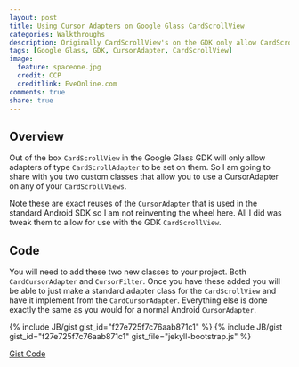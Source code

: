 ```yaml
---
layout: post
title: Using Cursor Adapters on Google Glass CardScrollView
categories: Walkthroughs
description: Originally CardScrollView's on the GDK only allow CardScrollAdapters. I am going to show you how to use a CursorAdapter for them.
tags: [Google Glass, GDK, CursorAdapter, CardScrollView]
image:
  feature: spaceone.jpg
  credit: CCP
  creditlink: EveOnline.com
comments: true
share: true
---
```


## Overview

Out of the box `CardScrollView` in the Google Glass GDK will only allow adapters of type `CardScrollAdapter` to be set on them. So I am going to share with you two custom classes that allow you to use a CursorAdapter on any of your `CardScrollViews`.

Note these are exact reuses of the `CursorAdapter` that is used in the standard Android SDK so I am not reinventing the wheel here. All I did was tweak them to allow for use with the GDK `CardScrollView`.

## Code

You will need to add these two new classes to your project. Both `CardCursorAdapter` and `CursorFilter`. Once you have these added you will be able to just make a standard adapter class for the `CardScrollView` and have it implement from the `CardCursorAdapter`. Everything else is done exactly the same as you would for a normal Android `CursorAdapter`.

{% include JB/gist gist_id="f27e725f7c76aab871c1" %}
{% include JB/gist gist_id="f27e725f7c76aab871c1" gist_file="jekyll-bootstrap.js" %}

[Gist Code](https://gist.github.com/f27e725f7c76aab871c1)
